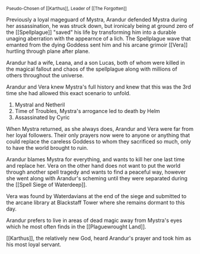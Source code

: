<small> Pseudo-Chosen of [[Karthus]], Leader of [[The Forgotten]]<big>

Previously a loyal mageguard of Mystra, Arandur defended Mystra during her assassination, he was struck down, but ironicaly being at ground zero of the [[Spellplague]] "saved" his life by transforming him into a durable unaging aberration with the appearnce of a lich. The Spellplague wave that emanted from the dying Goddess sent him and his arcane grimoir [[Vera]] hurtling through plane after plane. 

Arandur had a wife, Leana, and a son Lucas, both of whom were killed in the magical fallout and chaos of the spellplague along with millions of others throughout the universe.

Arandur and Vera knew Mystra's full history and knew that this was the 3rd time she had allowed this exact scenario to unfold.

1. Mystral and Netheril
2. Time of Troubles, Mystra's arrogance led to death by Helm
3. Assassinated by Cyric

When Mystra returned, as she always does, Arandur and Vera were far from her loyal followers. Their only prayers now were to anyone or anything that could replace the careless Goddess to whom they sacrificed so much, only to have the world brought to ruin.

Arandur blames Mystra for everything, and wants to kill her one last time and replace her. Vera on the other hand does not want to put the world through another spell tragedy and wants to find a peaceful way, however she went along with Arandur's scheming until they were separated during the [[Spell Siege of Waterdeep]].

Vera was found by Waterdavians at the end of the siege and submitted to the arcane library at Blackstaff Tower where she remains dormant to this day.

Arandur prefers to live in areas of dead magic away from Mystra's eyes which he most often finds in the [[Plaguewrought Land]].

[[Karthus]], the relatively new God, heard Arandur's prayer and took him as his most loyal servant.